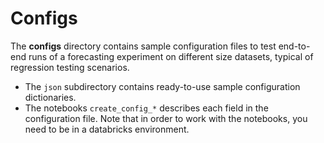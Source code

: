 # Configs

The **configs** directory contains sample configuration files to test end-to-end runs of a forecasting experiment on different size datasets, typical of regression testing scenarios.

- The `json` subdirectory contains ready-to-use sample configuration dictionaries.
- The notebooks `create_config_*` describes each field in the configuration file. Note that in order to work with the notebooks, you need to be in a databricks environment.
